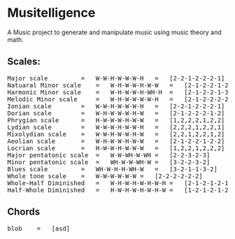 # Musitelligence

A Music project to generate and manipulate music using music theory and math.

## Scales:

<pre>
Major scale 		= 	W-W-H-W-W-W-H	=	[2-2-1-2-2-2-1]	=	[2, 4, 5, 7, 9, 11, 12]
Natuaral Minor scale 	= 	W-H-W-W-H-W-W	=	[2-1-2-2-1-2-2]	=	[2, 3, 5, 7, 8, 10, 12]	
Harmonic Minor scale 	= 	W-H-W-W-H-WH-H  =	[2-1-2-2-1-3-1]
Melodic Minor scale 	= 	W-H-W-W-W-W-H 	=	[2-1-2-2-2-2-1]
Ionian scale 		= 	W-W-H-W-W-W-H 	=	[2-2-1-2-2-2-1]
Dorian scale 		=	W-H-W-W-W-H-W 	=	[2-1-2-2-2-1-2]
Phrygian scale 		= 	H-W-W-W-H-W-W 	=	[1,2,2,2,1,2,2]
Lydian scale 		= 	W-W-W-H-W-W-H 	=	[2,2,2,1,2,2,1]
Mixolydian scale 	= 	W-W-H-W-W-H-W	=	[2,2,1,2,2,1,2]
Aeolian scale 		= 	W-H-W-W-H-W-W	=	[2-1-2-2-1-2-2]
Locrian scale 		= 	H-W-W-H-W-W-W	=	[1,2,2,1,2,2,2]
Major pentatonic scale  = 	W-W-WH-W-WH	=	[2-2-3-2-3]
Minor pentatonic scale 	= 	WH-W-W-WH-W	=	[3-2-2-3-2]
Blues scale 		=	WH-W-H-H-WH-W	=	[3-2-1-1-3-2]
Whole tone scale 	=	W-W-W-W-W-W	=	[2-2-2-2-2-2]
Whole-Half Diminished	=	W-H-W-H-W-H-W-H	=	[2-1-2-1-2-1-2-1]
Half-Whole Diminished	=	H-W-H-W-H-W-H-W	=	[1-2-1-2-1-2-1-2]
</pre>


## Chords

<pre>
blob 	= 	[asd]
</pre>
